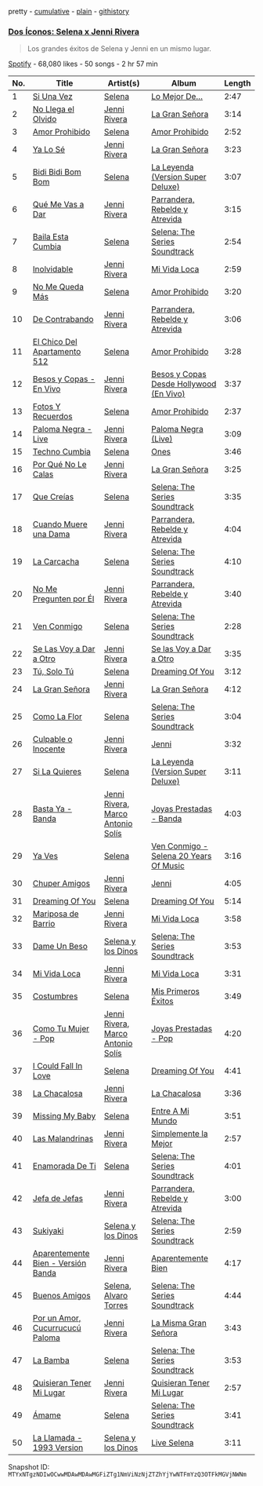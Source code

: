 pretty - [cumulative](/playlists/cumulative/37i9dQZF1DWYTyUvRwFpCv.md) - [plain](/playlists/plain/37i9dQZF1DWYTyUvRwFpCv) - [githistory](https://github.githistory.xyz/mackorone/spotify-playlist-archive/blob/main/playlists/plain/37i9dQZF1DWYTyUvRwFpCv)

### [Dos Íconos: Selena x Jenni Rivera](https://open.spotify.com/playlist/37i9dQZF1DWYTyUvRwFpCv)

> Los grandes éxitos de Selena y Jenni en un mismo lugar.

[Spotify](https://open.spotify.com/user/spotify) - 68,080 likes - 50 songs - 2 hr 57 min

| No. | Title | Artist(s) | Album | Length |
|---|---|---|---|---|
| 1 | [Si Una Vez](https://open.spotify.com/track/6XFduBZIOMyOV8sCcHuYzb) | [Selena](https://open.spotify.com/artist/6IE6z7DcZIT4Ml3Fh5Ivch) | [Lo Mejor De…](https://open.spotify.com/album/2M4sLkOugMuMYosMaM0X6f) | 2:47 |
| 2 | [No Llega el Olvido](https://open.spotify.com/track/2l8QQVT6hYdnT79kKCU6p6) | [Jenni Rivera](https://open.spotify.com/artist/5c4wQaXkNDqSOTjqX4ExAu) | [La Gran Señora](https://open.spotify.com/album/6JpMhu4IR3A7gwjksos2Sa) | 3:14 |
| 3 | [Amor Prohibido](https://open.spotify.com/track/1kCewNSs909Xj1naXr36X8) | [Selena](https://open.spotify.com/artist/6IE6z7DcZIT4Ml3Fh5Ivch) | [Amor Prohibido](https://open.spotify.com/album/6iv9WTw1nhNxSsgKaxMp4E) | 2:52 |
| 4 | [Ya Lo Sé](https://open.spotify.com/track/4pIiKrGXCgTZOAFGJjCEvL) | [Jenni Rivera](https://open.spotify.com/artist/5c4wQaXkNDqSOTjqX4ExAu) | [La Gran Señora](https://open.spotify.com/album/6JpMhu4IR3A7gwjksos2Sa) | 3:23 |
| 5 | [Bidi Bidi Bom Bom](https://open.spotify.com/track/0o9Vr0BGIQPh32staLHcuU) | [Selena](https://open.spotify.com/artist/6IE6z7DcZIT4Ml3Fh5Ivch) | [La Leyenda \(Version Super Deluxe\)](https://open.spotify.com/album/058VOHYTS6kFauVUl6Eh03) | 3:07 |
| 6 | [Qué Me Vas a Dar](https://open.spotify.com/track/1dqURLZC3n4EL6lPUF2DHx) | [Jenni Rivera](https://open.spotify.com/artist/5c4wQaXkNDqSOTjqX4ExAu) | [Parrandera, Rebelde y Atrevida](https://open.spotify.com/album/2I50wzYim7XrZhBSrolmzs) | 3:15 |
| 7 | [Baila Esta Cumbia](https://open.spotify.com/track/6NARL6C1RLFN05rfeAvDeG) | [Selena](https://open.spotify.com/artist/6IE6z7DcZIT4Ml3Fh5Ivch) | [Selena: The Series Soundtrack](https://open.spotify.com/album/4zKd7rKQ7dXKXEEGcRoFNN) | 2:54 |
| 8 | [Inolvidable](https://open.spotify.com/track/7bEZbS1gadU29L5eIwM2gM) | [Jenni Rivera](https://open.spotify.com/artist/5c4wQaXkNDqSOTjqX4ExAu) | [Mi Vida Loca](https://open.spotify.com/album/6T7KG6x0FdyEhDLaCJ1xmM) | 2:59 |
| 9 | [No Me Queda Más](https://open.spotify.com/track/1r28ZDlVxz24Rmy8Sq9REY) | [Selena](https://open.spotify.com/artist/6IE6z7DcZIT4Ml3Fh5Ivch) | [Amor Prohibido](https://open.spotify.com/album/6iv9WTw1nhNxSsgKaxMp4E) | 3:20 |
| 10 | [De Contrabando](https://open.spotify.com/track/3qIyYcE3nwAPOlXP6SSGPg) | [Jenni Rivera](https://open.spotify.com/artist/5c4wQaXkNDqSOTjqX4ExAu) | [Parrandera, Rebelde y Atrevida](https://open.spotify.com/album/2I50wzYim7XrZhBSrolmzs) | 3:06 |
| 11 | [El Chico Del Apartamento 512](https://open.spotify.com/track/1lh3TnDpfNBNfLfOWghNnp) | [Selena](https://open.spotify.com/artist/6IE6z7DcZIT4Ml3Fh5Ivch) | [Amor Prohibido](https://open.spotify.com/album/6iv9WTw1nhNxSsgKaxMp4E) | 3:28 |
| 12 | [Besos y Copas \- En Vivo](https://open.spotify.com/track/0fqFKDW0OUuuZSNaQjt8fp) | [Jenni Rivera](https://open.spotify.com/artist/5c4wQaXkNDqSOTjqX4ExAu) | [Besos y Copas Desde Hollywood \(En Vivo\)](https://open.spotify.com/album/0RhEu6IcEPSdrW6GFzQipE) | 3:37 |
| 13 | [Fotos Y Recuerdos](https://open.spotify.com/track/0kQOWm8vYnQEb2gVWITaAA) | [Selena](https://open.spotify.com/artist/6IE6z7DcZIT4Ml3Fh5Ivch) | [Amor Prohibido](https://open.spotify.com/album/6iv9WTw1nhNxSsgKaxMp4E) | 2:37 |
| 14 | [Paloma Negra \- Live](https://open.spotify.com/track/7qeQeyEcYWISbz3DIHT1ke) | [Jenni Rivera](https://open.spotify.com/artist/5c4wQaXkNDqSOTjqX4ExAu) | [Paloma Negra \(Live\)](https://open.spotify.com/album/3OS6PLSZWePt0jDDq35M8C) | 3:09 |
| 15 | [Techno Cumbia](https://open.spotify.com/track/6M9FEVLhh9wQrsq2CUk6QR) | [Selena](https://open.spotify.com/artist/6IE6z7DcZIT4Ml3Fh5Ivch) | [Ones](https://open.spotify.com/album/4Djr1mj7dBvYElBFCLO6P6) | 3:46 |
| 16 | [Por Qué No Le Calas](https://open.spotify.com/track/54dl0Wvtmd9tcLfwjxONEn) | [Jenni Rivera](https://open.spotify.com/artist/5c4wQaXkNDqSOTjqX4ExAu) | [La Gran Señora](https://open.spotify.com/album/6JpMhu4IR3A7gwjksos2Sa) | 3:25 |
| 17 | [Que Creías](https://open.spotify.com/track/3iRksarurtwIGBmlZtq99S) | [Selena](https://open.spotify.com/artist/6IE6z7DcZIT4Ml3Fh5Ivch) | [Selena: The Series Soundtrack](https://open.spotify.com/album/4zKd7rKQ7dXKXEEGcRoFNN) | 3:35 |
| 18 | [Cuando Muere una Dama](https://open.spotify.com/track/2WDYkaIeWZOxdnp14Oa71G) | [Jenni Rivera](https://open.spotify.com/artist/5c4wQaXkNDqSOTjqX4ExAu) | [Parrandera, Rebelde y Atrevida](https://open.spotify.com/album/2I50wzYim7XrZhBSrolmzs) | 4:04 |
| 19 | [La Carcacha](https://open.spotify.com/track/0gnuZwgq63rIbQx2GZGbRY) | [Selena](https://open.spotify.com/artist/6IE6z7DcZIT4Ml3Fh5Ivch) | [Selena: The Series Soundtrack](https://open.spotify.com/album/4zKd7rKQ7dXKXEEGcRoFNN) | 4:10 |
| 20 | [No Me Pregunten por Él](https://open.spotify.com/track/5Nj0RXNoIlEarYJPo6VWJR) | [Jenni Rivera](https://open.spotify.com/artist/5c4wQaXkNDqSOTjqX4ExAu) | [Parrandera, Rebelde y Atrevida](https://open.spotify.com/album/2I50wzYim7XrZhBSrolmzs) | 3:40 |
| 21 | [Ven Conmigo](https://open.spotify.com/track/1Ivebeb1orqVsI33fU0bsc) | [Selena](https://open.spotify.com/artist/6IE6z7DcZIT4Ml3Fh5Ivch) | [Selena: The Series Soundtrack](https://open.spotify.com/album/4zKd7rKQ7dXKXEEGcRoFNN) | 2:28 |
| 22 | [Se Las Voy a Dar a Otro](https://open.spotify.com/track/43BemmCZRTcjYDnT7HqJWW) | [Jenni Rivera](https://open.spotify.com/artist/5c4wQaXkNDqSOTjqX4ExAu) | [Se las Voy a Dar a Otro](https://open.spotify.com/album/2XGyVths5rK6LJEYO69Dum) | 3:35 |
| 23 | [Tú, Solo Tú](https://open.spotify.com/track/2yvg28oa8lHSenq7nJ5Ss2) | [Selena](https://open.spotify.com/artist/6IE6z7DcZIT4Ml3Fh5Ivch) | [Dreaming Of You](https://open.spotify.com/album/2IevUWpkZ9KUcr6ZhtklE0) | 3:12 |
| 24 | [La Gran Señora](https://open.spotify.com/track/3Q9Q9rYI2hwYZNl0Mmc2FB) | [Jenni Rivera](https://open.spotify.com/artist/5c4wQaXkNDqSOTjqX4ExAu) | [La Gran Señora](https://open.spotify.com/album/6JpMhu4IR3A7gwjksos2Sa) | 4:12 |
| 25 | [Como La Flor](https://open.spotify.com/track/5CEm4zZF9bw06Z9jHSMELV) | [Selena](https://open.spotify.com/artist/6IE6z7DcZIT4Ml3Fh5Ivch) | [Selena: The Series Soundtrack](https://open.spotify.com/album/4zKd7rKQ7dXKXEEGcRoFNN) | 3:04 |
| 26 | [Culpable o Inocente](https://open.spotify.com/track/59AAuV11OFaL8VX98tLxYx) | [Jenni Rivera](https://open.spotify.com/artist/5c4wQaXkNDqSOTjqX4ExAu) | [Jenni](https://open.spotify.com/album/2TJAjnZKucKaS4CKX0O4Vh) | 3:32 |
| 27 | [Si La Quieres](https://open.spotify.com/track/35rQ37DZKFJ38whEQkygV9) | [Selena](https://open.spotify.com/artist/6IE6z7DcZIT4Ml3Fh5Ivch) | [La Leyenda \(Version Super Deluxe\)](https://open.spotify.com/album/058VOHYTS6kFauVUl6Eh03) | 3:11 |
| 28 | [Basta Ya \- Banda](https://open.spotify.com/track/51CruNPLETPjo5BV5k2MYt) | [Jenni Rivera](https://open.spotify.com/artist/5c4wQaXkNDqSOTjqX4ExAu), [Marco Antonio Solís](https://open.spotify.com/artist/3tJnB0s6c3oXPq1SCCavnd) | [Joyas Prestadas \- Banda](https://open.spotify.com/album/2S1InqamaQuotpISCqos3W) | 4:03 |
| 29 | [Ya Ves](https://open.spotify.com/track/05pItgL5lq3H5H4RjtSRdw) | [Selena](https://open.spotify.com/artist/6IE6z7DcZIT4Ml3Fh5Ivch) | [Ven Conmigo \- Selena 20 Years Of Music](https://open.spotify.com/album/0xjlVSiqnAxeQHGfk5i2PG) | 3:16 |
| 30 | [Chuper Amigos](https://open.spotify.com/track/6h8oQHda1vXeex187OLud3) | [Jenni Rivera](https://open.spotify.com/artist/5c4wQaXkNDqSOTjqX4ExAu) | [Jenni](https://open.spotify.com/album/2TJAjnZKucKaS4CKX0O4Vh) | 4:05 |
| 31 | [Dreaming Of You](https://open.spotify.com/track/5EL8hqM8YQJHKKnzGdahly) | [Selena](https://open.spotify.com/artist/6IE6z7DcZIT4Ml3Fh5Ivch) | [Dreaming Of You](https://open.spotify.com/album/2IevUWpkZ9KUcr6ZhtklE0) | 5:14 |
| 32 | [Mariposa de Barrio](https://open.spotify.com/track/02ykJXbTaAyxPgaicIRxo4) | [Jenni Rivera](https://open.spotify.com/artist/5c4wQaXkNDqSOTjqX4ExAu) | [Mi Vida Loca](https://open.spotify.com/album/6T7KG6x0FdyEhDLaCJ1xmM) | 3:58 |
| 33 | [Dame Un Beso](https://open.spotify.com/track/0PSHdbCNLX0HTDgNojCSav) | [Selena y los Dinos](https://open.spotify.com/artist/1WwQf298ZQr1yX8L4wjXpy) | [Selena: The Series Soundtrack](https://open.spotify.com/album/4zKd7rKQ7dXKXEEGcRoFNN) | 3:53 |
| 34 | [Mi Vida Loca](https://open.spotify.com/track/1B9pWWgEJEb5YD8h1xnAjq) | [Jenni Rivera](https://open.spotify.com/artist/5c4wQaXkNDqSOTjqX4ExAu) | [Mi Vida Loca](https://open.spotify.com/album/6T7KG6x0FdyEhDLaCJ1xmM) | 3:31 |
| 35 | [Costumbres](https://open.spotify.com/track/4b7NywXvngCF1aB49IQLyC) | [Selena](https://open.spotify.com/artist/6IE6z7DcZIT4Ml3Fh5Ivch) | [Mis Primeros Éxitos](https://open.spotify.com/album/1j1baA236Z6dGkrXKAIAYU) | 3:49 |
| 36 | [Como Tu Mujer \- Pop](https://open.spotify.com/track/5im5eFZxOiXeUklQZXaqpR) | [Jenni Rivera](https://open.spotify.com/artist/5c4wQaXkNDqSOTjqX4ExAu), [Marco Antonio Solís](https://open.spotify.com/artist/3tJnB0s6c3oXPq1SCCavnd) | [Joyas Prestadas \- Pop](https://open.spotify.com/album/4PbG5KBpRl1ObRpMJ9oLF6) | 4:20 |
| 37 | [I Could Fall In Love](https://open.spotify.com/track/3ACQkIMv6nGYHRpPGyS4BK) | [Selena](https://open.spotify.com/artist/6IE6z7DcZIT4Ml3Fh5Ivch) | [Dreaming Of You](https://open.spotify.com/album/2IevUWpkZ9KUcr6ZhtklE0) | 4:41 |
| 38 | [La Chacalosa](https://open.spotify.com/track/150USNQZ2CCfh4KxRxG0CP) | [Jenni Rivera](https://open.spotify.com/artist/5c4wQaXkNDqSOTjqX4ExAu) | [La Chacalosa](https://open.spotify.com/album/29TlqFabnT9Rk8VIVWXypc) | 3:36 |
| 39 | [Missing My Baby](https://open.spotify.com/track/7qTljW3wfx3CM8oEQeB2cR) | [Selena](https://open.spotify.com/artist/6IE6z7DcZIT4Ml3Fh5Ivch) | [Entre A Mi Mundo](https://open.spotify.com/album/02fBX9fLFfOG2v33oZo73z) | 3:51 |
| 40 | [Las Malandrinas](https://open.spotify.com/track/4wtAL7gHDYlUlKarXla2hU) | [Jenni Rivera](https://open.spotify.com/artist/5c4wQaXkNDqSOTjqX4ExAu) | [Simplemente la Mejor](https://open.spotify.com/album/598e7UqBzKqD8st5MZbXwu) | 2:57 |
| 41 | [Enamorada De Ti](https://open.spotify.com/track/47GzRDebzUiqjo2pxdl0vd) | [Selena](https://open.spotify.com/artist/6IE6z7DcZIT4Ml3Fh5Ivch) | [Selena: The Series Soundtrack](https://open.spotify.com/album/4zKd7rKQ7dXKXEEGcRoFNN) | 4:01 |
| 42 | [Jefa de Jefas](https://open.spotify.com/track/6Lwdlm1EPGrlZhh9BrL415) | [Jenni Rivera](https://open.spotify.com/artist/5c4wQaXkNDqSOTjqX4ExAu) | [Parrandera, Rebelde y Atrevida](https://open.spotify.com/album/2I50wzYim7XrZhBSrolmzs) | 3:00 |
| 43 | [Sukiyaki](https://open.spotify.com/track/3m87egz5xtrrphsVjhkpSJ) | [Selena y los Dinos](https://open.spotify.com/artist/1WwQf298ZQr1yX8L4wjXpy) | [Selena: The Series Soundtrack](https://open.spotify.com/album/4zKd7rKQ7dXKXEEGcRoFNN) | 2:59 |
| 44 | [Aparentemente Bien \- Versión Banda](https://open.spotify.com/track/2nHekPOutiUg9MiCp74NjH) | [Jenni Rivera](https://open.spotify.com/artist/5c4wQaXkNDqSOTjqX4ExAu) | [Aparentemente Bien](https://open.spotify.com/album/1932flu69zKoy3j2Qgz0P2) | 4:17 |
| 45 | [Buenos Amigos](https://open.spotify.com/track/4G4L9a5uT1avSixNbGGEHl) | [Selena](https://open.spotify.com/artist/6IE6z7DcZIT4Ml3Fh5Ivch), [Alvaro Torres](https://open.spotify.com/artist/7p5DVejD1eXP8GO6clYQlE) | [Selena: The Series Soundtrack](https://open.spotify.com/album/4zKd7rKQ7dXKXEEGcRoFNN) | 4:44 |
| 46 | [Por un Amor, Cucurrucucú Paloma](https://open.spotify.com/track/149YkaDRIByCYvyWU8WzKL) | [Jenni Rivera](https://open.spotify.com/artist/5c4wQaXkNDqSOTjqX4ExAu) | [La Misma Gran Señora](https://open.spotify.com/album/4JckvbYfeoqro9OfNM87y5) | 3:43 |
| 47 | [La Bamba](https://open.spotify.com/track/2JKwqmTIKneOIwZCd4seTh) | [Selena](https://open.spotify.com/artist/6IE6z7DcZIT4Ml3Fh5Ivch) | [Selena: The Series Soundtrack](https://open.spotify.com/album/4zKd7rKQ7dXKXEEGcRoFNN) | 3:53 |
| 48 | [Quisieran Tener Mi Lugar](https://open.spotify.com/track/768fXYUtL5UUDEC2UvOJTN) | [Jenni Rivera](https://open.spotify.com/artist/5c4wQaXkNDqSOTjqX4ExAu) | [Quisieran Tener Mi Lugar](https://open.spotify.com/album/0kg1rb7cl4qpi5jidLc1aT) | 2:57 |
| 49 | [Ámame](https://open.spotify.com/track/4rBTKVhIQZpFQPeF1oM3yP) | [Selena](https://open.spotify.com/artist/6IE6z7DcZIT4Ml3Fh5Ivch) | [Selena: The Series Soundtrack](https://open.spotify.com/album/4zKd7rKQ7dXKXEEGcRoFNN) | 3:41 |
| 50 | [La Llamada \- 1993 Version](https://open.spotify.com/track/3LKORQbpEWTGrNRz3EX5VZ) | [Selena y los Dinos](https://open.spotify.com/artist/1WwQf298ZQr1yX8L4wjXpy) | [Live Selena](https://open.spotify.com/album/6rB0AIlPFH1GXEHtA7d7Ck) | 3:11 |

Snapshot ID: `MTYxNTgzNDIwOCwwMDAwMDAwMGFiZTg1NmViNzNjZTZhYjYwNTFmYzQ3OTFkMGVjNWNm`
